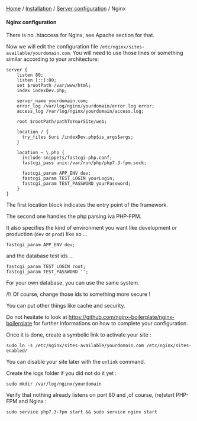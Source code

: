 [Home](../../../README.md) / [Installation](../projectConfiguration.md) / [Server configuration](../serverConfiguration.md) / Nginx

#### Nginx configuration

There is no .htaccess for Nginx, see Apache section for that.

Now we will edit the configuration file `/etc/nginx/sites-available/yourdomain.com`.
You will need to use those lines or something similar according to your architecture:
```
server {
    listen 80;
    listen [::]:80;
    set $rootPath /var/www/html;
    index indexDev.php;
    
    server_name yourdomain.com;
    error_log /var/log/nginx/yourdomain/error.log error;
    access_log /var/log/nginx/yourdomain/access.log;
    
    root $rootPath/pathToYourSite/web;
    
    location / {
      try_files $uri /indexDev.php$is_args$args;
    }
    
    location ~ \.php {
      include snippets/fastcgi-php.conf;
      fastcgi_pass unix:/var/run/php/php7.3-fpm.sock;
      
      fastcgi_param APP_ENV dev;
      fastcgi_param TEST_LOGIN yourLogin;
      fastcgi_param TEST_PASSWORD yourPassword;
    }
}
```

The first location block indicates the entry point of the framework.

The second one handles the php parsing iva PHP-FPM.

It also specifies the kind of environment you want like development or production (`dev` or `prod`) like so ...

`fastcgi_param APP_ENV dev;`

and the database test ids ...

```
fastcgi_param TEST_LOGIN root;
fastcgi_param TEST_PASSWORD '';
```

For your own database, you can use the same system.
    
/!\ Of course, change those ids to something more secure !

You can put other things like cache and security.

Do not hesitate to look at https://github.com/nginx-boilerplate/nginx-boilerplate for further informations on how to
complete your configuration.

Once it is done, create a symbolic link to activate your site :

    sudo ln -s /etc/nginx/sites-available/yourdomain.com /etc/nginx/sites-enabled/
    
You can disable your site later with the `unlink` command.    
    
Create the logs folder if you did not do it yet :

    sudo mkdir /var/log/nginx/yourdomain
    
Verify that nothing already listens on port 80 and ,of course, (re)start PHP-FPM and Nginx :

    sudo service php7.3-fpm start && sudo service nginx start

